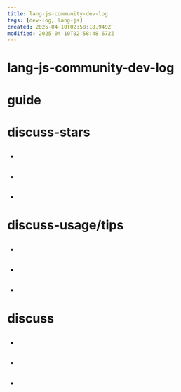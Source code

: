 ```yaml
---
title: lang-js-community-dev-log
tags: [dev-log, lang-js]
created: 2025-04-10T02:58:18.949Z
modified: 2025-04-10T02:58:48.672Z
---
```


# lang-js-community-dev-log

# guide

# discuss-stars
- ## 

- ## 

- ## 
# discuss-usage/tips
- ## 

- ## 

- ## 
# discuss
- ## 

- ## 

- ## 
